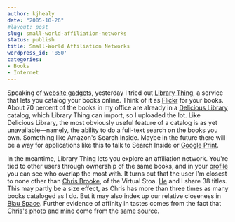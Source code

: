 ```yaml
---
author: kjhealy
date: "2005-10-26"
#layout: post
slug: small-world-affiliation-networks
status: publish
title: Small-World Affiliation Networks
wordpress_id: '850'
categories:
- Books
- Internet
---
```


Speaking of [website gadgets](http://crookedtimber.org/2005/10/26/map-of-ct-readers/), yesterday I tried out [Library Thing](http://www.librarything.com), a service that lets you catalog your books online. Think of it as [Flickr](http://www.flickr.com) for your books. About 70 percent of the books in my office are already in a [Delicious Library](http://crookedtimber.org/2004/11/13/delicious-monster/) catalog, which Library Thing can import, so I uploaded the lot. Like Delicious Library, the most obviously useful feature of a catalog is as yet unavailable—namely, the ability to do a full-text search on the books you own. Something like Amazon's Search Inside. Maybe in the future there will be a way for applications like this to talk to Search Inside or [Google Print](http://print.google.com/).

In the meantime, Library Thing lets you explore an affiliation network. You're tied to other users through ownership of the same books, and in your [profile](http://www.librarything.com/profile.php?view=kjhealy) you can see who overlap the most with. It turns out that the user I'm closest to none other than [Chris Brooke](http://users.ox.ac.uk/~magd1368/weblog/blogger.html), of the Virtual Stoa. [He](http://www.librarything.com/profile.php?view=chrisbrooke) and I share 38 titles. This may partly be a size effect, as Chris has more than three times as many books cataloged as I do. But it may also index up our relative closeness in [Blau Space](http://icc.oxfordjournals.org/cgi/content/abstract/13/1/263). Further evidence of affinity in tastes comes from the fact that [Chris's photo](http://www.librarything.com/profile.php?view=chrisbrooke) and [mine](http://www.librarything.com/profile.php?view=kjhealy) come from the [same source](http://www.planearium2.de/flash/spstudio.html).
